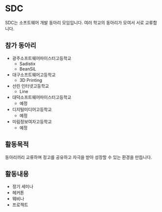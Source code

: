 # SDC

SDC는 소프트웨어 개발 동아리 모임입니다. 여러 학교의 동아리가 모여서 서로 교류합니다.

## 참가 동아리

- 광주소프트웨어마이스터고등학교
  - Sadistix
  - BeanSiL
- 대구소프트웨어고등학교
  - 3D Printing
- 선린 인터넷고등학교
  - Line
- 대덕소프트웨어마이스터고등학교
  - 예정
- 디지털미디어고등학교
  - 예정
- 미림정보여자고등학교
  - 예정

## 활동목적

동아리끼리 교류하며 정고를 공유하고 자극을 받아 성장할 수 있는 환경을 만듭니다.

## 활동내용

- 정기 세미나
- 헤커톤
- 웨비나
- 프로젝트